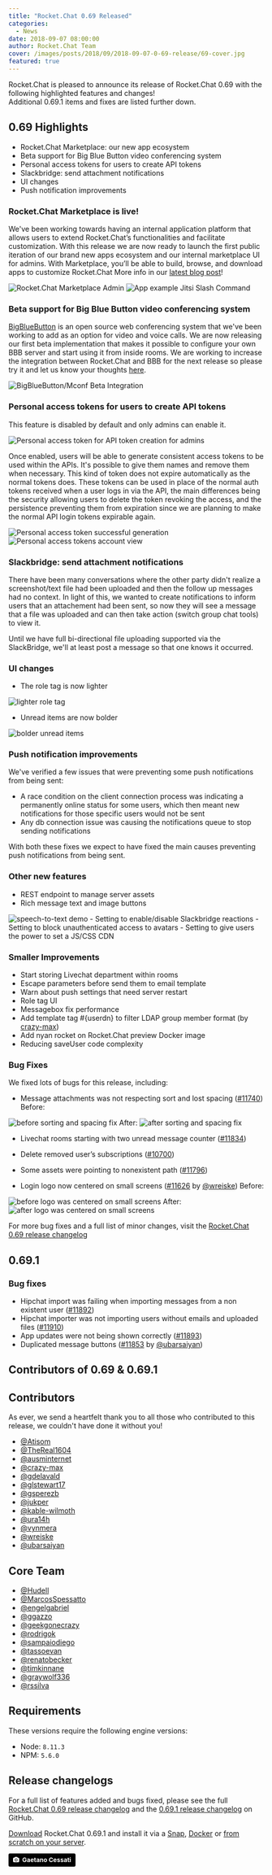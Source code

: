 ```yaml
---
title: "Rocket.Chat 0.69 Released"
categories:
  - News
date: 2018-09-07 08:00:00
author: Rocket.Chat Team
cover: /images/posts/2018/09/2018-09-07-0-69-release/69-cover.jpg
featured: true
---
```


Rocket.Chat is pleased to announce its release of Rocket.Chat 0.69 with the following highlighted features and changes! <br/> Additional 0.69.1 items and fixes are listed further down.

## 0.69 Highlights

- Rocket.Chat Marketplace: our new app ecosystem
- Beta support for Big Blue Button video conferencing system
- Personal access tokens for users to create API tokens
- Slackbridge: send attachment notifications
- UI changes
- Push notification improvements

### Rocket.Chat Marketplace is live!

We've been working towards having an internal application platform that allows users to extend Rocket.Chat’s functionalities and facilitate customization. With this release we are now ready to launch the first public iteration of our brand new apps ecosystem and our internal marketplace UI for admins.
With Marketplace, you’ll be able to build, browse, and download apps to customize Rocket.Chat More info in our [latest blog post](https://rocket.chat/2018/08/31/marketplace-vision-post/)!

<img alt="Rocket.Chat Marketplace Admin" src="/images/posts/2018/09/2018-09-07-0-69-release/Marketplace-Admin.png" />

<img alt="App example Jitsi Slash Command" src="/images/posts/2018/09/2018-09-07-0-69-release/app-example-jitsi.png" />

### Beta support for Big Blue Button video conferencing system

[BigBlueButton](https://bigbluebutton.org/) is an open source web conferencing system that we've been working to add as an option for video and voice calls. We are now releasing our first beta implementation that makes it possible to configure your own BBB server and start using it from inside rooms. We are working to increase the integration between Rocket.Chat and BBB for the next release so please try it and let us know your thoughts [here](https://forums.rocket.chat/t/rocket-chat-0-69-released/1962).

<img alt="BigBlueButton/Mconf Beta Integration" src="/images/posts/2018/09/2018-09-07-0-69-release/BBB-Mconf-integration.png" />

### Personal access tokens for users to create API tokens

This feature is disabled by default and only admins can enable it.

<img alt="Personal access token for API token creation for admins" src="/images/posts/2018/09/2018-09-07-0-69-release/enable-PA-tokens-admin.png" />

Once enabled, users will be able to generate consistent access tokens to be used within the APIs. It's possible to give them names and remove them when necessary. This kind of token does not expire automatically as the normal tokens does.
These tokens can be used in place of the normal auth tokens received when a user logs in via the API, the main differences being the security allowing users to delete the token revoking the access, and the persistence preventing them from expiration since we are planning to make the normal API login tokens expirable again.

<img alt="Personal access token successful generation" src="/images/posts/2018/09/2018-09-07-0-69-release/PAT-success.png" />

<img alt="Personal access tokens account view" src="/images/posts/2018/09/2018-09-07-0-69-release/PAT-account-view.png" />

### Slackbridge: send attachment notifications

There have been many conversations where the other party didn't realize a screenshot/text file had been uploaded and then the follow up messages had no context. In light of this, we wanted to create notifications to inform users that an attachement had been sent, so now they will see a message that a file was uploaded and can then take action (switch group chat tools) to view it.

Until we have full bi-directional file uploading supported via the SlackBridge, we'll at least post a message so that one knows it occurred.

### UI changes

- The role tag is now lighter

<img alt="lighter role tag" src="/images/posts/2018/09/2018-09-07-0-69-release/role-tag-lighter.png" />

- Unread items are now bolder

<img alt="bolder unread items" src="/images/posts/2018/09/2018-09-07-0-69-release/unread-items-bolder.png" />

### Push notification improvements

We've verified a few issues that were preventing some push notifications from being sent:
- A race condition on the client connection process was indicating a permanently online status for some users, which then meant new notifications for those specific users would not be sent
- Any db connection issue was causing the notifications queue to stop sending notifications

With both these fixes we expect to have fixed the main causes preventing push notifications from being sent.

### Other new features

- REST endpoint to manage server assets
- Rich message text and image buttons
<img alt="speech-to-text demo" src="/images/posts/2018/09/2018-09-07-0-69-release/buttons.gif"/>
- Setting to enable/disable Slackbridge reactions
- Setting to block unauthenticated access to avatars
- Setting to give users the power to set a JS/CSS CDN

###  Smaller Improvements

- Start storing Livechat department within rooms
- Escape parameters before send them to email template
- Warn about push settings that need server restart
- Role tag UI
- Messagebox fix performance
- Add template tag #{userdn} to filter LDAP group member format (by [crazy-max](https://github.com/crazy-max))
- Add nyan rocket on Rocket.Chat preview Docker image
- Reducing saveUser code complexity

### Bug Fixes

We fixed lots of bugs for this release, including:

- Message attachments was not respecting sort and lost spacing ([#11740](https://github.com/RocketChat/Rocket.Chat/pull/11740))
Before:
<img alt="before sorting and spacing fix" src="/images/posts/2018/09/2018-09-07-0-69-release/before-message-attachment-bug-fixed.png"/>
After:
<img alt="after sorting and spacing fix" src="/images/posts/2018/09/2018-09-07-0-69-release/after-message-attachment-bug-fixed.png"/>

- Livechat rooms starting with two unread message counter ([#11834](https://github.com/RocketChat/Rocket.Chat/pull/11834))

- Delete removed user’s subscriptions ([#10700](https://github.com/RocketChat/Rocket.Chat/pull/10700))

- Some assets were pointing to nonexistent path ([#11796](https://github.com/RocketChat/Rocket.Chat/pull/11796))

- Login logo now centered on small screens ([#11626](https://github.com/RocketChat/Rocket.Chat/pull/11626) by [@wreiske](https://github.com/wreiske))
Before:
<img alt="before logo was centered on small screens" src="/images/posts/2018/09/2018-09-07-0-69-release/before-logo-centered.png"/>
After:
<img alt="after logo was centered on small screens" src="/images/posts/2018/09/2018-09-07-0-69-release/after-logo-centered.png"/>

For more bug fixes and a full list of minor changes, visit the [Rocket.Chat 0.69 release changelog](https://github.com/RocketChat/Rocket.Chat/releases/tag/0.69.0)

## 0.69.1

###  Bug fixes

- Hipchat import was failing when importing messages from a non existent user ([#11892](https://github.com/RocketChat/Rocket.Chat/pull/11892))
- Hipchat importer was not importing users without emails and uploaded files ([#11910](https://github.com/RocketChat/Rocket.Chat/pull/11910))
- App updates were not being shown correctly ([#11893](https://github.com/RocketChat/Rocket.Chat/pull/11893))
- Duplicated message buttons ([#11853](https://github.com/RocketChat/Rocket.Chat/pull/11853) by [@ubarsaiyan](https://github.com/ubarsaiyan))

## Contributors of 0.69 & 0.69.1

## Contributors

As ever, we send a heartfelt thank you to all those who contributed to this release, we couldn't have done it without you!

- [@Atisom](https://github.com/Atisom)
- [@TheReal1604](https://github.com/TheReal1604)
- [@ausminternet](https://github.com/ausminternet)
- [@crazy-max](https://github.com/crazy-max)
- [@gdelavald](https://github.com/gdelavald)
- [@glstewart17](https://github.com/glstewart17)
- [@gsperezb](https://github.com/gsperezb)
- [@jukper](https://github.com/jukper)
- [@kable-wilmoth](https://github.com/kable-wilmoth)
- [@ura14h](https://github.com/ura14h)
- [@vynmera](https://github.com/vynmera)
- [@wreiske](https://github.com/wreiske)
- [@ubarsaiyan](https://github.com/ubarsaiyan)

## Core Team

- [@Hudell](https://github.com/Hudell)
- [@MarcosSpessatto](https://github.com/MarcosSpessatto)
- [@engelgabriel](https://github.com/engelgabriel)
- [@ggazzo](https://github.com/ggazzo)
- [@geekgonecrazy](https://github.com/geekgonecrazy)
- [@rodrigok](https://github.com/rodrigok)
- [@sampaiodiego](https://github.com/sampaiodiego)
- [@tassoevan](https://github.com/tassoevan)
- [@renatobecker](https://github.com/renatobecker)
- [@timkinnane](https://github.com/timkinnane)
- [@graywolf336](https://github.com/graywolf336)
- [@rssilva](https://github.com/rssilva)

## Requirements

These versions require the following engine versions:
- Node: `8.11.3`
- NPM: `5.6.0`

## Release changelogs

For a full list of features added and bugs fixed, please see the full [Rocket.Chat 0.69 release changelog](https://github.com/RocketChat/Rocket.Chat/releases/tag/0.69.0) and the [0.69.1 release changelog](https://github.com/RocketChat/Rocket.Chat/releases/tag/0.69.1) on GitHub.

[Download](/install) Rocket.Chat 0.69.1 and install it via a
[Snap](https://rocket.chat/docs/installation/manual-installation/ubuntu/),
[Docker](https://rocket.chat/docs/installation/docker-containers/) or
[from scratch on your server](https://rocket.chat/docs/installation/manual-installation/).

<a style="background-color:black;color:white;text-decoration:none;padding:4px 6px;font-family:-apple-system, BlinkMacSystemFont, &quot;San Francisco&quot;, &quot;Helvetica Neue&quot;, Helvetica, Ubuntu, Roboto, Noto, &quot;Segoe UI&quot;, Arial, sans-serif;font-size:12px;font-weight:bold;line-height:1.2;display:inline-block;border-radius:3px" href="https://unsplash.com/@gaetanocessati?utm_medium=referral&amp;utm_campaign=photographer-credit&amp;utm_content=creditBadge" target="_blank" rel="noopener noreferrer" title="Download free do whatever you want high-resolution photos from Gaetano Cessati"><span style="display:inline-block;padding:2px 3px"><svg xmlns="http://www.w3.org/2000/svg" style="height:12px;width:auto;position:relative;vertical-align:middle;top:-1px;fill:white" viewBox="0 0 32 32"><title>unsplash-logo</title><path d="M20.8 18.1c0 2.7-2.2 4.8-4.8 4.8s-4.8-2.1-4.8-4.8c0-2.7 2.2-4.8 4.8-4.8 2.7.1 4.8 2.2 4.8 4.8zm11.2-7.4v14.9c0 2.3-1.9 4.3-4.3 4.3h-23.4c-2.4 0-4.3-1.9-4.3-4.3v-15c0-2.3 1.9-4.3 4.3-4.3h3.7l.8-2.3c.4-1.1 1.7-2 2.9-2h8.6c1.2 0 2.5.9 2.9 2l.8 2.4h3.7c2.4 0 4.3 1.9 4.3 4.3zm-8.6 7.5c0-4.1-3.3-7.5-7.5-7.5-4.1 0-7.5 3.4-7.5 7.5s3.3 7.5 7.5 7.5c4.2-.1 7.5-3.4 7.5-7.5z"></path></svg></span><span style="display:inline-block;padding:2px 3px">Gaetano Cessati</span></a>
